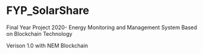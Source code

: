 # FYP_SolarShare
Final Year Project 2020- Energy Monitoring and Management System Based on Blockchain Technology

Verison 1.0 with NEM Blockchain
 
